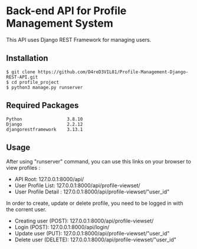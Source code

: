 # Back-end API for Profile Management System
This API uses Django REST Framework for managing users.

## Installation
```
$ git clone https://github.com/D4reD3VIL81/Profile-Management-Django-REST-API.git
$ cd profile_project
$ python3 manage.py runserver
```

## Required Packages
```
Python                 3.8.10
Django                 2.2.12
djangorestframework    3.13.1
```

## Usage 
After using "runserver" command, you can use this links on your browser to view profiles :
+ API Root: 127.0.0.1:8000/api/
+ User Profile List: 127.0.0.1:8000/api/profile-viewset/
+ User Profile Detail : 127.0.0.1:8000/api/profile-viewset/"user_id"

In order to create, update or delete profile, you need to be logged in with the corrent user.
+ Creating user (POST): 127.0.0.1:8000/api/profile-viewset/
+ Login (POST): 127.0.0.1:8000/api/login/
+ Update user (PUT): 127.0.0.1:8000/api/profile-viewset/"user_id"
+ Delete user (DELETE): 127.0.0.1:8000/api/profile-viewset/"user_id"
